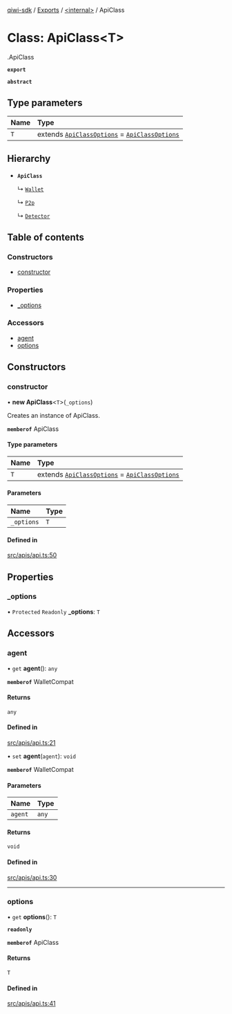 [qiwi-sdk](../README.md) / [Exports](../modules.md) / [<internal\>](../modules/internal_.md) / ApiClass

# Class: ApiClass<T\>

[<internal>](../modules/internal_.md).ApiClass

**`export`**

**`abstract`**

## Type parameters

| Name | Type |
| :------ | :------ |
| `T` | extends [`ApiClassOptions`](../interfaces/internal_.ApiClassOptions.md) = [`ApiClassOptions`](../interfaces/internal_.ApiClassOptions.md) |

## Hierarchy

- **`ApiClass`**

  ↳ [`Wallet`](QIWI.Wallet.md)

  ↳ [`P2p`](QIWI.P2p.md)

  ↳ [`Detector`](QIWI.Detector.md)

## Table of contents

### Constructors

- [constructor](internal_.ApiClass.md#constructor)

### Properties

- [\_options](internal_.ApiClass.md#_options)

### Accessors

- [agent](internal_.ApiClass.md#agent)
- [options](internal_.ApiClass.md#options)

## Constructors

### constructor

• **new ApiClass**<`T`\>(`_options`)

Creates an instance of ApiClass.

**`memberof`** ApiClass

#### Type parameters

| Name | Type |
| :------ | :------ |
| `T` | extends [`ApiClassOptions`](../interfaces/internal_.ApiClassOptions.md) = [`ApiClassOptions`](../interfaces/internal_.ApiClassOptions.md) |

#### Parameters

| Name | Type |
| :------ | :------ |
| `_options` | `T` |

#### Defined in

[src/apis/api.ts:50](https://github.com/AlexXanderGrib/node-qiwi-sdk/blob/285ce1c/src/apis/api.ts#L50)

## Properties

### \_options

• `Protected` `Readonly` **\_options**: `T`

## Accessors

### agent

• `get` **agent**(): `any`

**`memberof`** WalletCompat

#### Returns

`any`

#### Defined in

[src/apis/api.ts:21](https://github.com/AlexXanderGrib/node-qiwi-sdk/blob/285ce1c/src/apis/api.ts#L21)

• `set` **agent**(`agent`): `void`

**`memberof`** WalletCompat

#### Parameters

| Name | Type |
| :------ | :------ |
| `agent` | `any` |

#### Returns

`void`

#### Defined in

[src/apis/api.ts:30](https://github.com/AlexXanderGrib/node-qiwi-sdk/blob/285ce1c/src/apis/api.ts#L30)

___

### options

• `get` **options**(): `T`

**`readonly`**

**`memberof`** ApiClass

#### Returns

`T`

#### Defined in

[src/apis/api.ts:41](https://github.com/AlexXanderGrib/node-qiwi-sdk/blob/285ce1c/src/apis/api.ts#L41)
